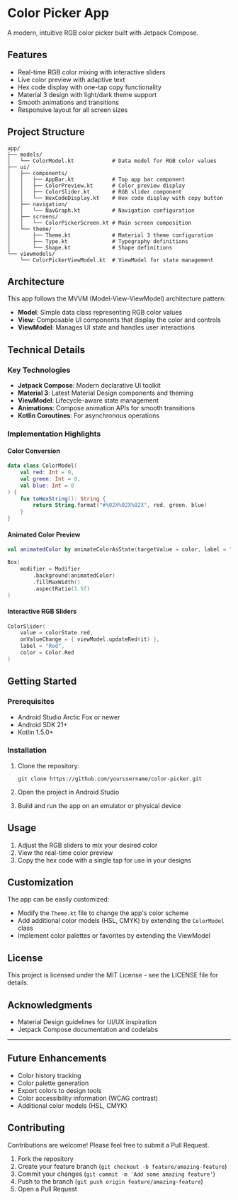 # Color Picker App

A modern, intuitive RGB color picker built with Jetpack Compose.

## Features

- Real-time RGB color mixing with interactive sliders
- Live color preview with adaptive text
- Hex code display with one-tap copy functionality
- Material 3 design with light/dark theme support
- Smooth animations and transitions
- Responsive layout for all screen sizes

## Project Structure

```
app/
├── models/
│   └── ColorModel.kt            # Data model for RGB color values
├── ui/
│   ├── components/
│   │   ├── AppBar.kt            # Top app bar component
│   │   ├── ColorPreview.kt      # Color preview display
│   │   ├── ColorSlider.kt       # RGB slider component
│   │   └── HexCodeDisplay.kt    # Hex code display with copy button
│   ├── navigation/
│   │   └── NavGraph.kt          # Navigation configuration
│   ├── screens/
│   │   └── ColorPickerScreen.kt # Main screen composition
│   └── theme/
│       ├── Theme.kt             # Material 3 theme configuration
│       ├── Type.kt              # Typography definitions
│       └── Shape.kt             # Shape definitions
└── viewmodels/
    └── ColorPickerViewModel.kt  # ViewModel for state management
```

## Architecture

This app follows the MVVM (Model-View-ViewModel) architecture pattern:

- **Model**: Simple data class representing RGB color values
- **View**: Composable UI components that display the color and controls
- **ViewModel**: Manages UI state and handles user interactions

## Technical Details

### Key Technologies

- **Jetpack Compose**: Modern declarative UI toolkit
- **Material 3**: Latest Material Design components and theming
- **ViewModel**: Lifecycle-aware state management
- **Animations**: Compose animation APIs for smooth transitions
- **Kotlin Coroutines**: For asynchronous operations

### Implementation Highlights

#### Color Conversion

```kotlin
data class ColorModel(
    val red: Int = 0,
    val green: Int = 0,
    val blue: Int = 0
) {
    fun toHexString(): String {
        return String.format("#%02X%02X%02X", red, green, blue)
    }
}
```

#### Animated Color Preview

```kotlin
val animatedColor by animateColorAsState(targetValue = color, label = "")

Box(
    modifier = Modifier
        .background(animatedColor)
        .fillMaxWidth()
        .aspectRatio(1.5f)
)
```

#### Interactive RGB Sliders

```kotlin
ColorSlider(
    value = colorState.red,
    onValueChange = { viewModel.updateRed(it) },
    label = "Red",
    color = Color.Red
)
```

## Getting Started

### Prerequisites

- Android Studio Arctic Fox or newer
- Android SDK 21+
- Kotlin 1.5.0+

### Installation

1. Clone the repository:
   ```
   git clone https://github.com/yourusername/color-picker.git
   ```

2. Open the project in Android Studio

3. Build and run the app on an emulator or physical device

## Usage

1. Adjust the RGB sliders to mix your desired color
2. View the real-time color preview
3. Copy the hex code with a single tap for use in your designs

## Customization

The app can be easily customized:

- Modify the `Theme.kt` file to change the app's color scheme
- Add additional color models (HSL, CMYK) by extending the `ColorModel` class
- Implement color palettes or favorites by extending the ViewModel

## License

This project is licensed under the MIT License - see the LICENSE file for details.

## Acknowledgments

- Material Design guidelines for UI/UX inspiration
- Jetpack Compose documentation and codelabs

---

## Future Enhancements

- Color history tracking
- Color palette generation
- Export colors to design tools
- Color accessibility information (WCAG contrast)
- Additional color models (HSL, CMYK)

## Contributing

Contributions are welcome! Please feel free to submit a Pull Request.

1. Fork the repository
2. Create your feature branch (`git checkout -b feature/amazing-feature`)
3. Commit your changes (`git commit -m 'Add some amazing feature'`)
4. Push to the branch (`git push origin feature/amazing-feature`)
5. Open a Pull Request
